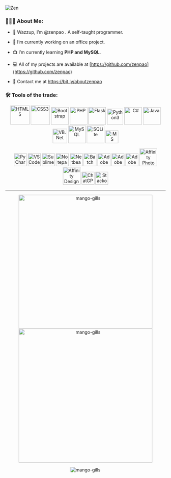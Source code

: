 <!---
zenpao/zenpao is a ✨ special ✨ repository because its `README.md` (this file) appears on your GitHub profile.
You can click the Preview link to take a look at your changes.
--->

<p align="left"> <img src="https://komarev.com/ghpvc/?username=zenpao&label=Profile%20views&color=0e75b6&style=flat" alt="Zen" /></p>

<h3 align="left">👨🏻‍💻 About Me:</h3>

- 🫡 Wazzup, I’m @zenpao . A self-taught programmer.

- 🚧 I’m currently working on an office project.

- 📺 I’m currently learning **PHP and MySQL**.

- 💻 All of my projects are available at [https://github.com/zenpao](https://github.com/zenpao)

- 📮 Contact me at https://bit.ly/aboutzenpao

<h3 align="left">🛠 Tools of the trade:</h3>
<p align="center"> 
    <img src="https://github.com/yurijserrano/Github-Profile-Readme-Logos/blob/master/others/html.svg" title="HTML5" width="60" height="60"/></a>
    <img src="https://github.com/yurijserrano/Github-Profile-Readme-Logos/blob/master/others/css.svg" title="CSS3" width="60" height="60"/></a>
    <img src="https://github.com/yurijserrano/Github-Profile-Readme-Logos/blob/master/frameworks/boostrap.svg" title="Bootstrap" width="55" height="55"/></a>
    <img src="https://github.com/yurijserrano/Github-Profile-Readme-Logos/blob/master/programming%20languages/php.png" title="PHP" width="55" height="55"/></a>
    <img src="https://github.com/yurijserrano/Github-Profile-Readme-Logos/blob/master/frameworks/flask.svg" title="Flask" width="55" height="55"/></a>
    <img src="https://github.com/yurijserrano/Github-Profile-Readme-Logos/blob/master/programming%20languages/python.svg" title="Python3" width="50" height="50"/></a>
    <img src="https://github.com/yurijserrano/Github-Profile-Readme-Logos/blob/master/programming%20languages/c%23.svg" title="C#" width="55" height="55"/></a>
    <img src="https://github.com/yurijserrano/Github-Profile-Readme-Logos/blob/master/programming%20languages/java.svg" title="Java" width="55" height="55"/></a>
    <img src="https://github.com/dotnet/docs/blob/cb475ed45f881e9462e34764480d3b0ebce85e91/docs/images/hub/vb.svg" title="VB.Net" width="45" height="45"/></a>
    <img src="https://github.com/yurijserrano/Github-Profile-Readme-Logos/blob/master/databases/mysql.svg" title="MySQL" width="55" height="55"/></a>
    <img src="https://cdn.cdnlogo.com/logos/s/9/sqlite.svg" title="SQLite" width="55" height="55"/></a>
    <img src="https://cdn.cdnlogo.com/logos/m/84/microsoft-access.svg" title="MS Access" width="40" height="40"/></a>
</p>

<p align="center">
    <img src="https://github.com/yurijserrano/Github-Profile-Readme-Logos/blob/master/ides/pycharm.svg" title="PyCharm" width="40" height="40"/></a>
    <img src="https://github.com/yurijserrano/Github-Profile-Readme-Logos/blob/master/text%20editors/vscode.svg" title="VS Code" width="40" height="40"/></a>
    <img src="https://github.com/yurijserrano/Github-Profile-Readme-Logos/blob/master/text%20editors/sublime.svg" title="Sublime Text 3" width="40" height="40"/></a>
    <img src="https://github.com/yurijserrano/Github-Profile-Readme-Logos/blob/master/text%20editors/notepad%2B%2B.png" title="Notepad++" width="40" height="40"/></a>
    <img src="https://cdn.cdnlogo.com/logos/n/72/netbeans.svg" title="Netbeans" width="40" height="40"/></a>
    <img src="https://cdn.cdnlogo.com/logos/t/12/terminal.svg" title="Batch Terminal" width="40" height="40"/></a>
    <img src="https://github.com/yurijserrano/Github-Profile-Readme-Logos/blob/master/tools/after-effects.png" title="Adobe After Effects" width="40" height="40"/></a>
    <img src="https://cdn.cdnlogo.com/logos/a/64/adobe-premiere-pro-cc.svg" title="Adobe Premiere" width="40" height="40"/></a>
    <img src="https://github.com/yurijserrano/Github-Profile-Readme-Logos/blob/master/tools/photoshop.png" title="Adobe Photoshop" width="40" height="40"/></a>
    <img src="https://cdn.cdnlogo.com/logos/a/98/affinity-photo.svg" title="Affinity Photo" width="55" height="55"/></a>
    <img src="https://cdn.cdnlogo.com/logos/a/21/affinity-designer.svg" title="Affinity Designer" width="55" height="55"/></a>
    <img src="https://cdn.cdnlogo.com/logos/c/38/ChatGPT.svg" title="ChatGPT" width="40" height="40"/></a>
    <img src="https://cdn.cdnlogo.com/logos/s/63/stack-overflow.svg" title="Stackoverflow" width="40" height="40"/></a>
</p>
 
<hr/>

<p align="center">
<img align="center" width="420" src="https://github-readme-stats.vercel.app/api?username=zenpao&show_icons=true&locale=en&theme=tokyonight" alt="mango-gills" /> 
<img align="center" width="420" src="https://github-readme-streak-stats.herokuapp.com/?user=zenpao&&theme=tokyonight" alt="mango-gills" />
</p>

<p align="center"><img align="center" src="https://github-readme-stats.vercel.app/api/top-langs?username=zenpao&show_icons=true&theme=dark&locale=en&layout=compact" alt="mango-gills" /></p>

